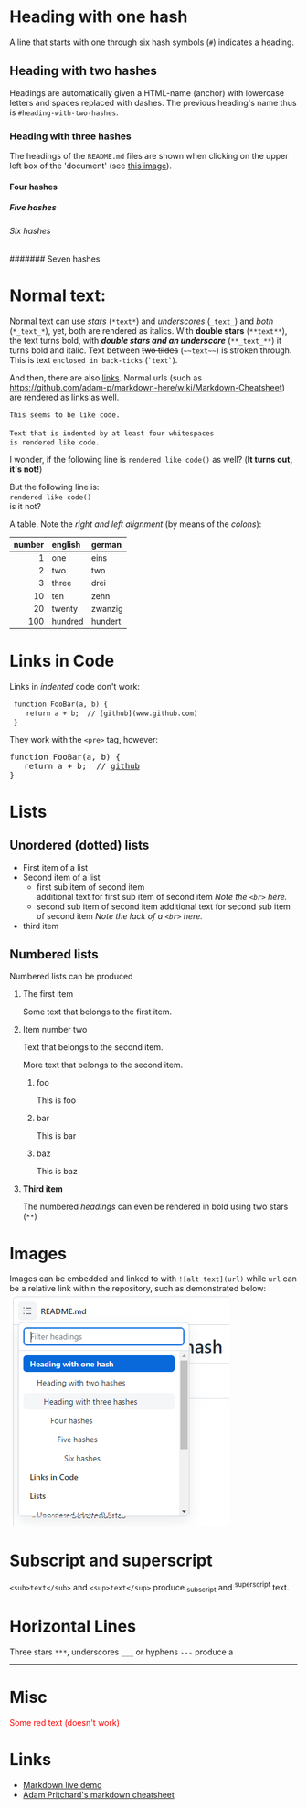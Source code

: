 <!-- Does not work $('#readme').insertBefore('.file-navigation');  /* http://webapps.stackexchange.com/a/80064/97558 */ -->

# Heading with one hash

  A line that starts with one through six hash symbols (`#`) indicates a heading.

## Heading with two hashes
  
  Headings are automatically given a HTML-name (anchor) with lowercase letters and spaces replaced with dashes. The previous heading's name thus is `#heading-with-two-hashes`.

### Heading with three hashes

  The headings of the `README.md` files are shown when clicking on the upper left box of the 'document' (see [this image](#images)).

#### Four hashes

##### Five hashes

###### Six hashes

####### Seven hashes


# Normal text:

Normal text can use *stars* (`*text*`) and _underscores_ (`_text_`) and *_both_* (`*_text_*`), yet, both are rendered as italics.
With **double stars** (`**text**`), the text turns bold, with **_double stars and an underscore_** (`**_text_**`) it turns bold and italic.
Text between ~~two tildes~~ (`~~text~~`) is stroken through. This is text `enclosed in back-ticks` (`` `text` ``).

And then, there are also [links](https://raw.githubusercontent.com/ReneNyffenegger/about-README.md/master/README.md).
Normal urls (such as https://github.com/adam-p/markdown-here/wiki/Markdown-Cheatsheet) are rendered as links as well.

    This seems to be like code.

    Text that is indented by at least four whitespaces
    is rendered like code.

I wonder, if the following line is
`rendered like code()`
as well? (**It turns out, it's not!**)

But the following line is:<br>
`rendered like code()`<br>
is it not?

A table. Note the *right and left alignment* (by means of the *colons*):

|number|english|german |
|-----:|:------|:------|
|     1|one    |eins   |
|     2|two    |two    |
|     3|three  |drei   |
|    10|ten    |zehn   |
|    20|twenty |zwanzig|
|   100|hundred|hundert|

# Links in Code

Links in *indented* code don't work:

     function FooBar(a, b) {
        return a + b;  // [github](www.github.com)
     }


They work with the `<pre>` tag, however:

<pre>
function FooBar(a, b) {
   return a + b;  // <a href='http://www.github.com'>github</a>
}
</pre>

# Lists

## Unordered (dotted) lists

- First item of a list
- Second item of a list
  - first sub item of second item<br>
    additional text for first sub item of second item *Note the `<br>` here.*
  - second sub item of second item
    additional text for second sub item of second item *Note the lack of a `<br>` here.*
- third item
    
## Numbered lists

Numbered lists can be produced 

1. The first item

   Some text that belongs to the first item.

1. Item number two

   Text that belongs to the second item.

   More text that belongs to the second item.

   1. foo
   
      This is foo

   1. bar
   
      This is bar

   1. baz
   
      This is baz

1. **Third item**

   The numbered *headings* can even be rendered in
   bold using two stars (`**`)

# Images

  Images can be embedded and linked to with `![alt text](url)` while `url` can be a relative link within the repository, such as demonstrated below:
  ![Heading filter](img/headings.png)
   
# Subscript and superscript

  `<sub>text</sub>` and `<sup>text</sup>` produce <sub>subscript</sub> and <sup>superscript</sup> text.

# Horizontal Lines

Three stars `***`, underscores `___` or hyphens `---` produce a

---

# Misc

<font style="color:red">Some red text (doesn't work)</font>

# Links

- [Markdown live demo](http://markdown-here.com/livedemo.html)
- [Adam Pritchard's markdown cheatsheet](https://github.com/adam-p/markdown-here/wiki/Markdown-Cheatsheet)
